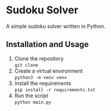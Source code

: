 # Sudoku Solver
A simple sudoku solver written in Python.

## Installation and Usage
1. Clone the repository  
  `git clone `
2. Create a virtual environment  
  `python3 -m venv venv`
3. Install the requirements  
  `pip install -r requirements.txt`
4. Run the script  
   `python main.py`